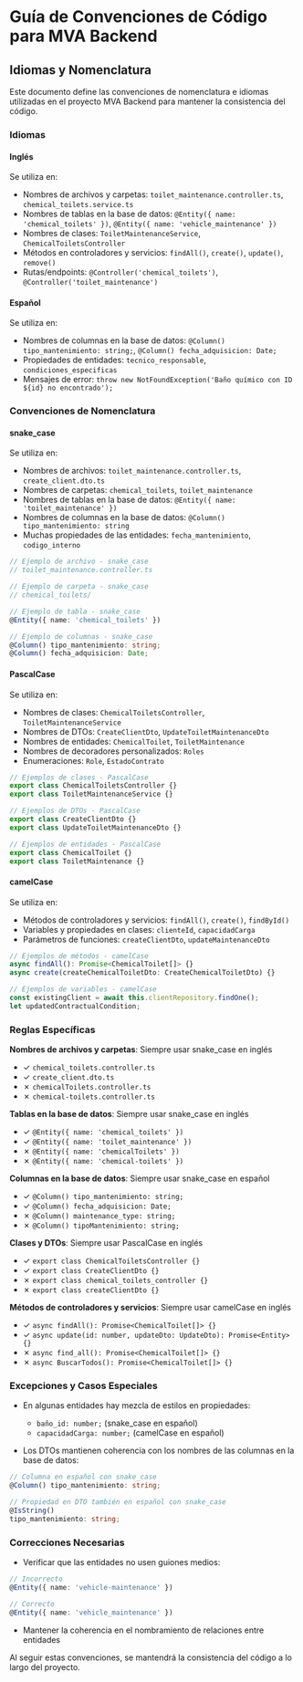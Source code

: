 # Guía de Convenciones de Código para MVA Backend

## Idiomas y Nomenclatura

Este documento define las convenciones de nomenclatura e idiomas utilizadas en el proyecto MVA Backend para mantener la consistencia del código.

### Idiomas

#### Inglés

Se utiliza en:

- Nombres de archivos y carpetas: `toilet_maintenance.controller.ts`, `chemical_toilets.service.ts`
- Nombres de tablas en la base de datos: `@Entity({ name: 'chemical_toilets' })`, `@Entity({ name: 'vehicle_maintenance' })`
- Nombres de clases: `ToiletMaintenanceService`, `ChemicalToiletsController`
- Métodos en controladores y servicios: `findAll()`, `create()`, `update()`, `remove()`
- Rutas/endpoints: `@Controller('chemical_toilets')`, `@Controller('toilet_maintenance')`

#### Español

Se utiliza en:

- Nombres de columnas en la base de datos: `@Column() tipo_mantenimiento: string;`, `@Column() fecha_adquisicion: Date;`
- Propiedades de entidades: `tecnico_responsable`, `condiciones_especificas`
- Mensajes de error: `throw new NotFoundException('Baño químico con ID ${id} no encontrado');`

### Convenciones de Nomenclatura

#### snake_case

Se utiliza en:

- Nombres de archivos: `toilet_maintenance.controller.ts`, `create_client.dto.ts`
- Nombres de carpetas: `chemical_toilets`, `toilet_maintenance`
- Nombres de tablas en la base de datos: `@Entity({ name: 'toilet_maintenance' })`
- Nombres de columnas en la base de datos: `@Column() tipo_mantenimiento: string`
- Muchas propiedades de las entidades: `fecha_mantenimiento`, `codigo_interno`

```typescript
// Ejemplo de archivo - snake_case
// toilet_maintenance.controller.ts

// Ejemplo de carpeta - snake_case
// chemical_toilets/

// Ejemplo de tabla - snake_case
@Entity({ name: 'chemical_toilets' })

// Ejemplo de columnas - snake_case
@Column() tipo_mantenimiento: string;
@Column() fecha_adquisicion: Date;
```

#### PascalCase

Se utiliza en:

- Nombres de clases: `ChemicalToiletsController`, `ToiletMaintenanceService`
- Nombres de DTOs: `CreateClientDto`, `UpdateToiletMaintenanceDto`
- Nombres de entidades: `ChemicalToilet`, `ToiletMaintenance`
- Nombres de decoradores personalizados: `Roles`
- Enumeraciones: `Role`, `EstadoContrato`

```typescript
// Ejemplos de clases - PascalCase
export class ChemicalToiletsController {}
export class ToiletMaintenanceService {}

// Ejemplos de DTOs - PascalCase
export class CreateClientDto {}
export class UpdateToiletMaintenanceDto {}

// Ejemplos de entidades - PascalCase
export class ChemicalToilet {}
export class ToiletMaintenance {}
```

#### camelCase

Se utiliza en:

- Métodos de controladores y servicios: `findAll()`, `create()`, `findById()`
- Variables y propiedades en clases: `clienteId`, `capacidadCarga`
- Parámetros de funciones: `createClientDto`, `updateMaintenanceDto`

```typescript
// Ejemplos de métodos - camelCase
async findAll(): Promise<ChemicalToilet[]> {}
async create(createChemicalToiletDto: CreateChemicalToiletDto) {}

// Ejemplos de variables - camelCase
const existingClient = await this.clientRepository.findOne();
let updatedContractualCondition;
```

### Reglas Específicas

**Nombres de archivos y carpetas**: Siempre usar snake_case en inglés

- ✓ `chemical_toilets.controller.ts`
- ✓ `create_client.dto.ts`
- ✗ `chemicalToilets.controller.ts`
- ✗ `chemical-toilets.controller.ts`

**Tablas en la base de datos**: Siempre usar snake_case en inglés

- ✓ `@Entity({ name: 'chemical_toilets' })`
- ✓ `@Entity({ name: 'toilet_maintenance' })`
- ✗ `@Entity({ name: 'chemicalToilets' })`
- ✗ `@Entity({ name: 'chemical-toilets' })`

**Columnas en la base de datos**: Siempre usar snake_case en español

- ✓ `@Column() tipo_mantenimiento: string;`
- ✓ `@Column() fecha_adquisicion: Date;`
- ✗ `@Column() maintenance_type: string;`
- ✗ `@Column() tipoMantenimiento: string;`

**Clases y DTOs**: Siempre usar PascalCase en inglés

- ✓ `export class ChemicalToiletsController {}`
- ✓ `export class CreateClientDto {}`
- ✗ `export class chemical_toilets_controller {}`
- ✗ `export class createClientDto {}`

**Métodos de controladores y servicios**: Siempre usar camelCase en inglés

- ✓ `async findAll(): Promise<ChemicalToilet[]> {}`
- ✓ `async update(id: number, updateDto: UpdateDto): Promise<Entity> {}`
- ✗ `async find_all(): Promise<ChemicalToilet[]> {}`
- ✗ `async BuscarTodos(): Promise<ChemicalToilet[]> {}`

### Excepciones y Casos Especiales

- En algunas entidades hay mezcla de estilos en propiedades:

  - `baño_id: number;` (snake_case en español)
  - `capacidadCarga: number;` (camelCase en español)

- Los DTOs mantienen coherencia con los nombres de las columnas en la base de datos:

```typescript
// Columna en español con snake_case
@Column() tipo_mantenimiento: string;

// Propiedad en DTO también en español con snake_case
@IsString()
tipo_mantenimiento: string;
```

### Correcciones Necesarias

- Verificar que las entidades no usen guiones medios:

```typescript
// Incorrecto
@Entity({ name: 'vehicle-maintenance' })

// Correcto
@Entity({ name: 'vehicle_maintenance' })
```

- Mantener la coherencia en el nombramiento de relaciones entre entidades

Al seguir estas convenciones, se mantendrá la consistencia del código a lo largo del proyecto.
